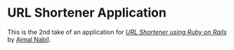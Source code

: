 # URL Shortener Application

This is the 2nd take of an application for
[*URL Shortener using Ruby on Rails*](http://ajurl.herokuapp.com)
by [Ajmal Nabil](http://www.twitter.com/ajmalnjamal).
